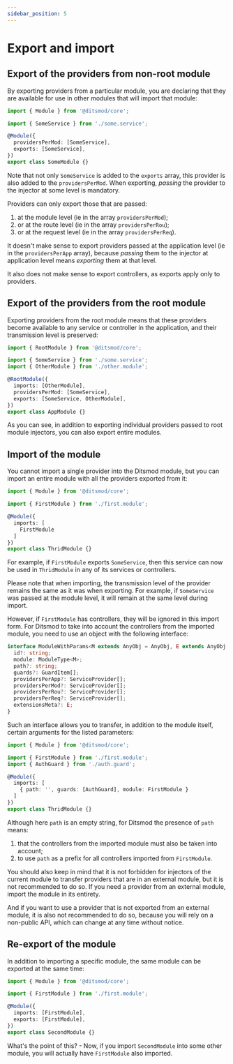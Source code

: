 ```yaml
---
sidebar_position: 5
---
```


# Export and import

## Export of the providers from non-root module

By exporting providers from a particular module, you are declaring that they are available for use in other modules that will import that module:

```ts
import { Module } from '@ditsmod/core';

import { SomeService } from './some.service';

@Module({
  providersPerMod: [SomeService],
  exports: [SomeService],
})
export class SomeModule {}
```

Note that not only `SomeService` is added to the `exports` array, this provider is also added to the `providersPerMod`. When exporting, _passing_ the provider to the injector at some level is mandatory.

Providers can only export those that are passed:

1. at the module level (ie in the array `providersPerMod`);
2. or at the route level (ie in the array `providersPerRou`);
3. or at the request level (ie in the array `providersPerReq`).

It doesn't make sense to export providers passed at the application level (ie in the `providersPerApp` array), because _passing_ them to the injector at application level means _exporting_ them at that level.

It also does not make sense to export controllers, as exports apply only to providers.

## Export of the providers from the root module

Exporting providers from the root module means that these providers become available to any service or controller in the application, and their transmission level is preserved:

```ts
import { RootModule } from '@ditsmod/core';

import { SomeService } from './some.service';
import { OtherModule } from './other.module';

@RootModule({
  imports: [OtherModule],
  providersPerMod: [SomeService],
  exports: [SomeService, OtherModule],
})
export class AppModule {}
```

As you can see, in addition to exporting individual providers passed to root module injectors, you can also export entire modules.

## Import of the module

You cannot import a single provider into the Ditsmod module, but you can import an entire module with all the providers exported from it:

```ts
import { Module } from '@ditsmod/core';

import { FirstModule } from './first.module';

@Module({
  imports: [
    FirstModule
  ]
})
export class ThridModule {}
```

For example, if `FirstModule` exports `SomeService`, then this service can now be used in `ThridModule` in any of its services or controllers.

Please note that when importing, the transmission level of the provider remains the same as it was when exporting. For example, if `SomeService` was passed at the module level, it will remain at the same level during import.

However, if `FirstModule` has controllers, they will be ignored in this import form. For Ditsmod to take into account the controllers from the imported module, you need to use an object with the following interface:

```ts
interface ModuleWithParams<M extends AnyObj = AnyObj, E extends AnyObj = AnyObj> {
  id?: string;
  module: ModuleType<M>;
  path?: string;
  guards?: GuardItem[];
  providersPerApp?: ServiceProvider[];
  providersPerMod?: ServiceProvider[];
  providersPerRou?: ServiceProvider[];
  providersPerReq?: ServiceProvider[];
  extensionsMeta?: E;
}
```

Such an interface allows you to transfer, in addition to the module itself, certain arguments for the listed parameters:

```ts
import { Module } from '@ditsmod/core';

import { FirstModule } from './first.module';
import { AuthGuard } from './auth.guard';

@Module({
  imports: [
    { path: '', guards: [AuthGuard], module: FirstModule }
  ]
})
export class ThridModule {}
```

Although here `path` is an empty string, for Ditsmod the presence of `path` means:

1. that the controllers from the imported module must also be taken into account;
2. to use `path` as a prefix for all controllers imported from `FirstModule`.

You should also keep in mind that it is not forbidden for injectors of the current module to transfer providers that are in an external module, but it is not recommended to do so. If you need a provider from an external module, import the module in its entirety.

And if you want to use a provider that is not exported from an external module, it is also not recommended to do so, because you will rely on a non-public API, which can change at any time without notice.

## Re-export of the module

In addition to importing a specific module, the same module can be exported at the same time:

```ts
import { Module } from '@ditsmod/core';

import { FirstModule } from './first.module';

@Module({
  imports: [FirstModule],
  exports: [FirstModule],
})
export class SecondModule {}
```

What's the point of this? - Now, if you import `SecondModule` into some other module, you will actually have `FirstModule` also imported.


[121]: ./providers-collisions